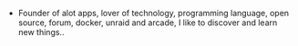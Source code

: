 - Founder of alot apps, lover of technology, programming language, open source, forum, docker, unraid and arcade, I like to discover and learn new things..
  <br>



























